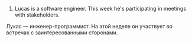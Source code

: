 1. Lucas is a software engineer. This week he's participating in meetings with stakeholders.

Лукас — инженер-программист. На этой неделе он участвует во встречах с заинтересованными сторонами.